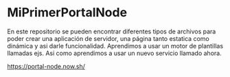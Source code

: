 # MiPrimerPortalNode
En este repositorio se pueden encontrar diferentes tipos de archivos para poder crear una aplicación de servidor,
 una página tanto estatica como dinámica y asi darle funcionalidad. Aprendimos a usar un motor de plantillas llamadas ejs. Asi como aprendimos a usar un nuevo servicio llamado ahora.

https://portal-node.now.sh/


